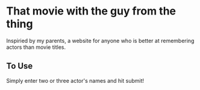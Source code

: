 # That movie with the guy from the thing

Inspiried by my parents, a website for anyone who is better at remembering actors than movie titles.

## To Use

Simply enter two or three actor's names and hit submit!
